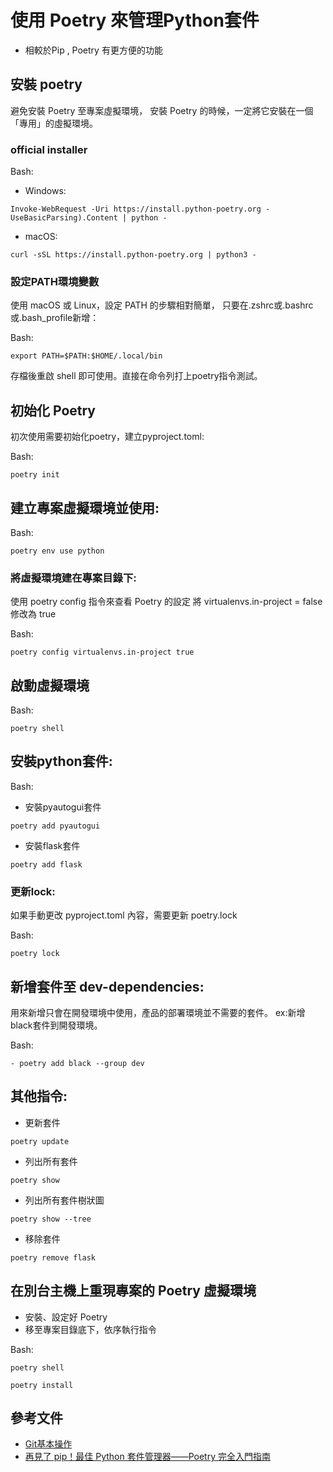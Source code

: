 # 使用 Poetry 來管理Python套件

- 相較於Pip , Poetry 有更方便的功能

## 安裝 poetry

避免安裝 Poetry 至專案虛擬環境，
安裝 Poetry 的時候，一定將它安裝在一個「專用」的虛擬環境。


### official installer

Bash:
- Windows:
```
Invoke-WebRequest -Uri https://install.python-poetry.org -UseBasicParsing).Content | python -
```
- macOS:
```
curl -sSL https://install.python-poetry.org | python3 -
```
### 設定PATH環境變數

使用 macOS 或 Linux，設定 PATH 的步驟相對簡單，
只要在.zshrc或.bashrc或.bash_profile新增：

Bash:
```
export PATH=$PATH:$HOME/.local/bin
```

存檔後重啟 shell 即可使用。直接在命令列打上poetry指令測試。


## 初始化 Poetry

初次使用需要初始化poetry，建立pyproject.toml:

Bash:
```
poetry init
```

## 建立專案虛擬環境並使用:

Bash:
```
poetry env use python     
```

### 將虛擬環境建在專案目錄下:

使用 poetry config 指令來查看 Poetry 的設定
將 virtualenvs.in-project = false 修改為 true

Bash:
```
poetry config virtualenvs.in-project true
```

## 啟動虛擬環境

Bash:
```
poetry shell
```

## 安裝python套件:

Bash:

- 安裝pyautogui套件
```
poetry add pyautogui  
```
- 安裝flask套件
```
poetry add flask      
```

### 更新lock:

如果手動更改 pyproject.toml 內容，需要更新 poetry.lock

Bash:
```
poetry lock
```

## 新增套件至 dev-dependencies:

用來新增只會在開發環境中使用，產品的部署環境並不需要的套件。
ex:新增black套件到開發環境。 

Bash:
```
- poetry add black --group dev  
```

## 其他指令:

- 更新套件
```
poetry update         
```
- 列出所有套件
```
poetry show           
```
- 列出所有套件樹狀圖
```
poetry show --tree    
```
- 移除套件
```
poetry remove flask   
```

## 在別台主機上重現專案的 Poetry 虛擬環境
- 安裝、設定好 Poetry
- 移至專案目錄底下，依序執行指令

Bash:
```
poetry shell
```
```
poetry install        
```

## 參考文件

- [Git基本操作](https://youtu.be/mCzptNYsE30?t=23)
- [再見了 pip！最佳 Python 套件管理器——Poetry 完全入門指南](https://blog.kyomind.tw/python-poetry/)
